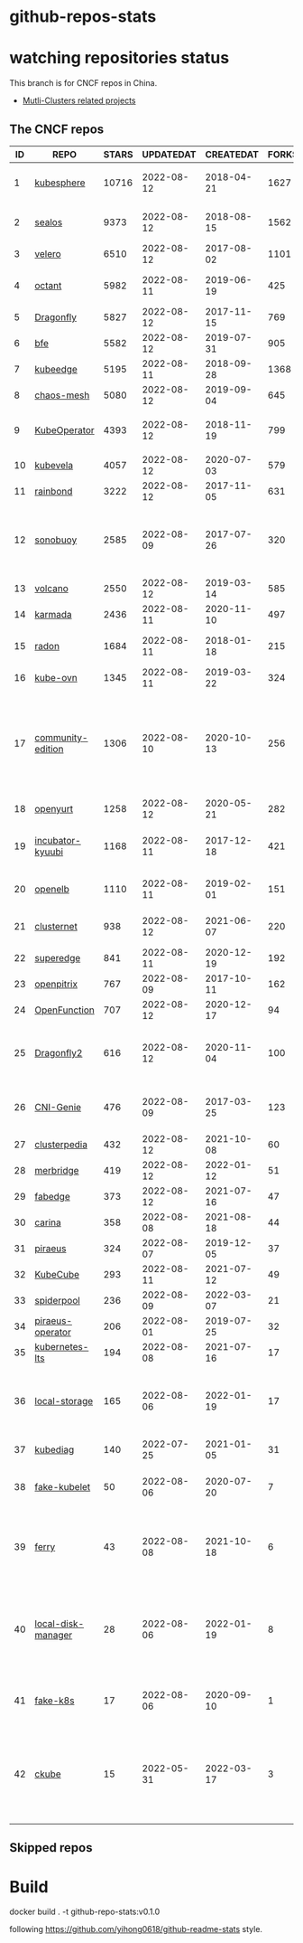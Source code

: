 # github-repos-stats

# watching repositories status

This branch is for CNCF repos in China.
- [Mutli-Clusters related projects](https://github.com/pacoxu/github-repos-stats/tree/multi-clusters)


<!--START_SECTION:github_repos-->
## The CNCF repos
| ID |                                   REPO                                   | STARS | UPDATEDAT  | CREATEDAT  | FORKSCOUNT |                                                                                                                                                                         DESCRIPTIONS                                                                                                                                                                          |
|----|--------------------------------------------------------------------------|-------|------------|------------|------------|---------------------------------------------------------------------------------------------------------------------------------------------------------------------------------------------------------------------------------------------------------------------------------------------------------------------------------------------------------------|
|  1 | [kubesphere](https://github.com/kubesphere/kubesphere)                   | 10716 | 2022-08-12 | 2018-04-21 |       1627 | The container platform tailored for Kubernetes multi-cloud, datacenter, and edge management ⎈ 🖥 ☁️                                                                                                                                                                                                                                                            |
|  2 | [sealos](https://github.com/labring/sealos)                              |  9373 | 2022-08-12 | 2018-08-15 |       1562 | sealos is a kubernetes distribution. Let's sealos run kubernetes:v1.24.0 in 3 minutes!                                                                                                                                                                                                                                                                        |
|  3 | [velero](https://github.com/vmware-tanzu/velero)                         |  6510 | 2022-08-12 | 2017-08-02 |       1101 | Backup and migrate Kubernetes applications and their persistent volumes                                                                                                                                                                                                                                                                                       |
|  4 | [octant](https://github.com/vmware-tanzu/octant)                         |  5982 | 2022-08-11 | 2019-06-19 |        425 | Highly extensible platform for developers to better understand the complexity of Kubernetes clusters.                                                                                                                                                                                                                                                         |
|  5 | [Dragonfly](https://github.com/dragonflyoss/Dragonfly)                   |  5827 | 2022-08-12 | 2017-11-15 |        769 | Dragonfly is an intelligent P2P based image and file distribution system.                                                                                                                                                                                                                                                                                     |
|  6 | [bfe](https://github.com/bfenetworks/bfe)                                |  5582 | 2022-08-12 | 2019-07-31 |        905 | A modern layer 7 load balancer from baidu                                                                                                                                                                                                                                                                                                                     |
|  7 | [kubeedge](https://github.com/kubeedge/kubeedge)                         |  5195 | 2022-08-11 | 2018-09-28 |       1368 | Kubernetes Native Edge Computing Framework (project under CNCF)                                                                                                                                                                                                                                                                                               |
|  8 | [chaos-mesh](https://github.com/chaos-mesh/chaos-mesh)                   |  5080 | 2022-08-12 | 2019-09-04 |        645 | A Chaos Engineering Platform for Kubernetes.                                                                                                                                                                                                                                                                                                                  |
|  9 | [KubeOperator](https://github.com/KubeOperator/KubeOperator)             |  4393 | 2022-08-12 | 2018-11-19 |        799 | KubeOperator 是一个开源的轻量级 Kubernetes 发行版，专注于帮助企业规划、部署和运营生产级别的 K8s 集群。                                                                                                                                                                                                                                                        |
| 10 | [kubevela](https://github.com/kubevela/kubevela)                         |  4057 | 2022-08-12 | 2020-07-03 |        579 | The Modern Application Platform.                                                                                                                                                                                                                                                                                                                              |
| 11 | [rainbond](https://github.com/goodrain/rainbond)                         |  3222 | 2022-08-12 | 2017-11-05 |        631 | Cloud native multi cloud application management platform | 云原生多云应用管理平台                                                                                                                                                                                                                                                                             |
| 12 | [sonobuoy](https://github.com/vmware-tanzu/sonobuoy)                     |  2585 | 2022-08-09 | 2017-07-26 |        320 | Sonobuoy is a diagnostic tool that makes it easier to understand the state of a Kubernetes cluster by running a set of Kubernetes conformance tests and other plugins in an accessible and non-destructive manner.                                                                                                                                            |
| 13 | [volcano](https://github.com/volcano-sh/volcano)                         |  2550 | 2022-08-12 | 2019-03-14 |        585 | A Cloud Native Batch System (Project under CNCF)                                                                                                                                                                                                                                                                                                              |
| 14 | [karmada](https://github.com/karmada-io/karmada)                         |  2436 | 2022-08-11 | 2020-11-10 |        497 | Open, Multi-Cloud, Multi-Cluster Kubernetes Orchestration                                                                                                                                                                                                                                                                                                     |
| 15 | [radon](https://github.com/radondb/radon)                                |  1684 | 2022-08-11 | 2018-01-18 |        215 | RadonDB is an open source, cloud-native MySQL database for building global, scalable cloud services                                                                                                                                                                                                                                                           |
| 16 | [kube-ovn](https://github.com/kubeovn/kube-ovn)                          |  1345 | 2022-08-11 | 2019-03-22 |        324 | A Bridge between SDN and Cloud Native (Project under CNCF)                                                                                                                                                                                                                                                                                                    |
| 17 | [community-edition](https://github.com/vmware-tanzu/community-edition)   |  1306 | 2022-08-10 | 2020-10-13 |        256 | VMware Tanzu Community Edition is a full-featured, easy to manage Kubernetes platform for learners and users on your local workstation or your favorite cloud. Tanzu Community Edition enables the creation of application platforms: infrastructure, tooling, and services providing location to run applications and enable positive developer experiences. |
| 18 | [openyurt](https://github.com/openyurtio/openyurt)                       |  1258 | 2022-08-12 | 2020-05-21 |        282 | OpenYurt - Extending your native Kubernetes to edge(project under CNCF)                                                                                                                                                                                                                                                                                       |
| 19 | [incubator-kyuubi](https://github.com/apache/incubator-kyuubi)           |  1168 | 2022-08-11 | 2017-12-18 |        421 | Apache Kyuubi is a distributed multi-tenant JDBC server for large-scale data processing and analytics, built on top of Apache Spark                                                                                                                                                                                                                           |
| 20 | [openelb](https://github.com/openelb/openelb)                            |  1110 | 2022-08-11 | 2019-02-01 |        151 | Load Balancer Implementation for Kubernetes in Bare-Metal, Edge, and Virtualization                                                                                                                                                                                                                                                                           |
| 21 | [clusternet](https://github.com/clusternet/clusternet)                   |   938 | 2022-08-12 | 2021-06-07 |        220 | Managing your Kubernetes clusters (including public, private, edge, etc) as easily as visiting the Internet ⎈                                                                                                                                                                                                                                                 |
| 22 | [superedge](https://github.com/superedge/superedge)                      |   841 | 2022-08-11 | 2020-12-19 |        192 | An edge-native container management system for edge computing                                                                                                                                                                                                                                                                                                 |
| 23 | [openpitrix](https://github.com/openpitrix/openpitrix)                   |   767 | 2022-08-09 | 2017-10-11 |        162 | Application Management Platform on Multi-Cloud Environment                                                                                                                                                                                                                                                                                                    |
| 24 | [OpenFunction](https://github.com/OpenFunction/OpenFunction)             |   707 | 2022-08-12 | 2020-12-17 |         94 | Cloud Native Function-as-a-Service Platform (CNCF Sandbox Project)                                                                                                                                                                                                                                                                                            |
| 25 | [Dragonfly2](https://github.com/dragonflyoss/Dragonfly2)                 |   616 | 2022-08-12 | 2020-11-04 |        100 | Dragonfly is an intelligent P2P based image and file distribution system, it also provides a variety of enterprise-level (efficiency, stability, safety, low-cost) product features.                                                                                                                                                                          |
| 26 | [CNI-Genie](https://github.com/cni-genie/CNI-Genie)                      |   476 | 2022-08-09 | 2017-03-25 |        123 | CNI-Genie for choosing pod network of your choice during deployment time. Supported pod networks - Calico, Flannel, Romana, Weave                                                                                                                                                                                                                             |
| 27 | [clusterpedia](https://github.com/clusterpedia-io/clusterpedia)          |   432 | 2022-08-12 | 2021-10-08 |         60 | The Encyclopedia of Kubernetes clusters                                                                                                                                                                                                                                                                                                                       |
| 28 | [merbridge](https://github.com/merbridge/merbridge)                      |   419 | 2022-08-12 | 2022-01-12 |         51 | Use eBPF to speed up your Service Mesh like crossing an Einstein-Rosen Bridge.                                                                                                                                                                                                                                                                                |
| 29 | [fabedge](https://github.com/FabEdge/fabedge)                            |   373 | 2022-08-12 | 2021-07-16 |         47 | Secure Edge Networking Solution Based On Kubernetes                                                                                                                                                                                                                                                                                                           |
| 30 | [carina](https://github.com/carina-io/carina)                            |   358 | 2022-08-08 | 2021-08-18 |         44 | Carina: an high performance and ops-free local storage for kubernetes                                                                                                                                                                                                                                                                                         |
| 31 | [piraeus](https://github.com/piraeusdatastore/piraeus)                   |   324 | 2022-08-07 | 2019-12-05 |         37 | High Available Datastore for Kubernetes                                                                                                                                                                                                                                                                                                                       |
| 32 | [KubeCube](https://github.com/kubecube-io/KubeCube)                      |   293 | 2022-08-11 | 2021-07-12 |         49 | KubeCube is an open source enterprise-level container platform                                                                                                                                                                                                                                                                                                |
| 33 | [spiderpool](https://github.com/spidernet-io/spiderpool)                 |   236 | 2022-08-09 | 2022-03-07 |         21 | kubernetes ipam                                                                                                                                                                                                                                                                                                                                               |
| 34 | [piraeus-operator](https://github.com/piraeusdatastore/piraeus-operator) |   206 | 2022-08-01 | 2019-07-25 |         32 | The Piraeus Operator manages LINSTOR clusters in Kubernetes.                                                                                                                                                                                                                                                                                                  |
| 35 | [kubernetes-lts](https://github.com/klts-io/kubernetes-lts)              |   194 | 2022-08-08 | 2021-07-16 |         17 | Kubernetes LTS(long term support)                                                                                                                                                                                                                                                                                                                             |
| 36 | [local-storage](https://github.com/hwameistor/local-storage)             |   165 | 2022-08-06 | 2022-01-19 |         17 | [DEPRECATED] The code has been move to https://github.com/hwameistor/hwameistor.  Local Storage is one of HwameiStor components. It will provision the local LVM volume.                                                                                                                                                                                      |
| 37 | [kubediag](https://github.com/kubediag/kubediag)                         |   140 | 2022-07-25 | 2021-01-05 |         31 | Problem diagnosis and operation orchestration for Kubernetes                                                                                                                                                                                                                                                                                                  |
| 38 | [fake-kubelet](https://github.com/wzshiming/fake-kubelet)                |    50 | 2022-08-06 | 2020-07-20 |          7 | This is a fake kubelet. that can simulate any number of nodes and maintain pods on those nodes. It is useful for test control plane.                                                                                                                                                                                                                          |
| 39 | [ferry](https://github.com/ferryproxy/ferry)                             |    43 | 2022-08-08 | 2021-10-18 |          6 | Ferry is a Kubernetes multi-cluster communication component that eliminates communication differences between clusters as if they were in a single cluster, regardless of the network environment those clusters are in.                                                                                                                                      |
| 40 | [local-disk-manager](https://github.com/hwameistor/local-disk-manager)   |    28 | 2022-08-06 | 2022-01-19 |          8 | [DEPRECATED] The code has been move to https://github.com/hwameistor/hwameistor . Local Disk Manager is one of HwameiStor components. It will manage all the local disks of the HwameiStor nodes, including provision local Disk volume, and disk health management.                                                                                          |
| 41 | [fake-k8s](https://github.com/wzshiming/fake-k8s)                        |    17 | 2022-08-06 | 2020-09-10 |          1 | fake-k8s is a tool for running Fake Kubernetes clusters, It can be used as an alternative to Kind in some scenarios where you don’t need to actually run the Pod                                                                                                                                                                                              |
| 42 | [ckube](https://github.com/DaoCloud/ckube)                               |    15 | 2022-05-31 | 2022-03-17 |          3 | Kubernetes APIServer 高性能代理组件，代理 APIServer 的 List 请求，其它类型的请求会直接反向代理到原生 APIServer。 CKube 还额外支持了分页、搜索和索引等功能。 并且，CKube 100% 兼容原生 kubectl 和 kube client sdk，只需要简单的配置即可实现全局替换。                                                                                                          |



## Skipped repos
<!--END_SECTION:github_repos-->

# Build

docker build . -t github-repo-stats:v0.1.0

following https://github.com/yihong0618/github-readme-stats style.

